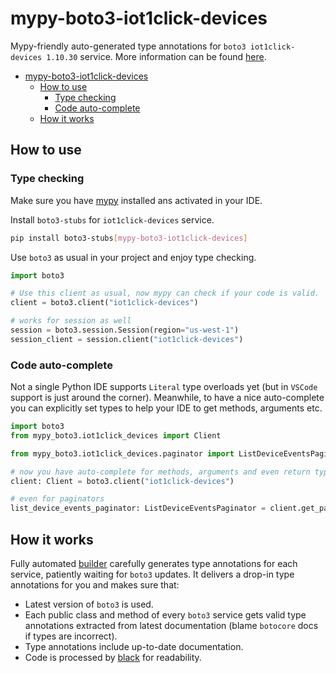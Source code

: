 # mypy-boto3-iot1click-devices

Mypy-friendly auto-generated type annotations for `boto3 iot1click-devices 1.10.30` service.
More information can be found [here](https://github.com/vemel/mypy_boto3).

- [mypy-boto3-iot1click-devices](#mypy-boto3-iot1click-devices)
  - [How to use](#how-to-use)
    - [Type checking](#type-checking)
    - [Code auto-complete](#code-auto-complete)
  - [How it works](#how-it-works)

## How to use

### Type checking

Make sure you have [mypy](https://github.com/python/mypy) installed ans activated in your IDE.

Install `boto3-stubs` for `iot1click-devices` service.

```bash
pip install boto3-stubs[mypy-boto3-iot1click-devices]
```

Use `boto3` as usual in your project and enjoy type checking.

```python
import boto3

# Use this client as usual, now mypy can check if your code is valid.
client = boto3.client("iot1click-devices")

# works for session as well
session = boto3.session.Session(region="us-west-1")
session_client = session.client("iot1click-devices")

```

### Code auto-complete

Not a single Python IDE supports `Literal` type overloads yet (but in `VSCode` support is just around the corner).
Meanwhile, to have a nice auto-complete you can explicitly set types to help your IDE to get methods, arguments etc.

```python
import boto3
from mypy_boto3.iot1click_devices import Client

from mypy_boto3.iot1click_devices.paginator import ListDeviceEventsPaginator

# now you have auto-complete for methods, arguments and even return types
client: Client = boto3.client("iot1click-devices")

# even for paginators
list_device_events_paginator: ListDeviceEventsPaginator = client.get_paginator("list_device_events")
```

## How it works

Fully automated [builder](https://github.com/vemel/mypy_boto3) carefully generates
type annotations for each service, patiently waiting for `boto3` updates. It delivers
a drop-in type annotations for you and makes sure that:

- Latest version of `boto3` is used.
- Each public class and method of every `boto3` service gets valid type annotations
  extracted from latest documentation (blame `botocore` docs if types are incorrect).
- Type annotations include up-to-date documentation.
- Code is processed by [black](https://github.com/psf/black) for readability.
